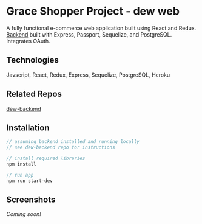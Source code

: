 # Grace Shopper Project - dew web
A fully functional e-commerce web application built using React and Redux. [Backend](https://github.com/oliviasztanga/dew-backend) built with Express, Passport, Sequelize, and PostgreSQL. Integrates OAuth.

## Technologies
Javscript, React, Redux, Express, Sequelize, PostgreSQL, Heroku

## Related Repos
[dew-backend](https://github.com/oliviasztanga/dew-backend)

## Installation

```js
// assuming backend installed and running locally
// see dew-backend repo for instructions

// install required libraries
npm install 

// run app
npm run start-dev

```
## Screenshots
*Coming soon!*
